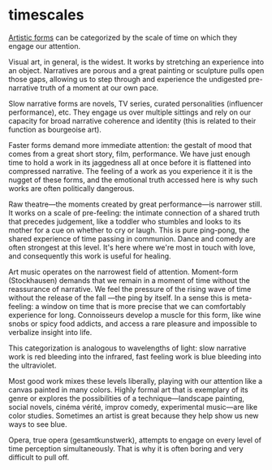 # timescales

[Artistic forms](artforms) can be categorized by the scale of time on which they engage our attention.

Visual art, in general, is the widest. It works by stretching an experience into an object. Narratives are porous and a great painting or sculpture pulls open those gaps, allowing us to step through and experience the undigested pre-narrative truth of a moment at our own pace.

Slow narrative forms are novels, TV series, curated personalities (influencer performance), etc. They engage us over multiple sittings and rely on our capacity for broad narrative coherence and identity (this is related to their function as bourgeoise art).

Faster forms demand more immediate attention: the gestalt of mood that comes from a great short story, film, performance. We have just enough time to hold a work in its jaggedness all at once before it is flattened into compressed narrative. The feeling of a work as you experience it it is the nugget of these forms, and the emotional truth accessed here is why such works are often politically dangerous.

Raw theatre—the moments created by great performance—is narrower still. It works on a scale of pre-feeling: the intimate connection of a shared truth that precedes judgement, like a toddler who stumbles and looks to its mother for a cue on whether to cry or laugh. This is pure ping-pong, the shared experience of time passing in communion. Dance and comedy are often strongest at this level. It's here where we're most in touch with love, and consequently this work is useful for healing.

Art music operates on the narrowest field of attention. Moment-form (Stockhausen) demands that we remain in a moment of time without the reassurance of narrative. We feel the pressure of the rising wave of time without the release of the fall —the ping by itself. In a sense this is meta-feeling: a window on time that is more precise that we can comfortably experience for long. Connoisseurs develop a muscle for this form, like wine snobs or spicy food addicts, and access a rare pleasure and impossible to verbalize insight into life. 

This categorization is analogous to wavelengths of light: slow narrative work is red bleeding into the infrared, fast feeling work is blue bleeding into the ultraviolet. 

Most good work mixes these levels liberally, playing with our attention like a canvas painted in many colors. Highly formal art that is exemplary of its genre or explores the possibilities of a technique—landscape painting, social novels, cinéma vérité, improv comedy, experimental music—are like color studies. Sometimes an artist is great because they help show us new ways to see blue.

Opera, true opera (gesamtkunstwerk), attempts to engage on every level of time perception simultaneously. That is why it is often boring and very difficult to pull off.


